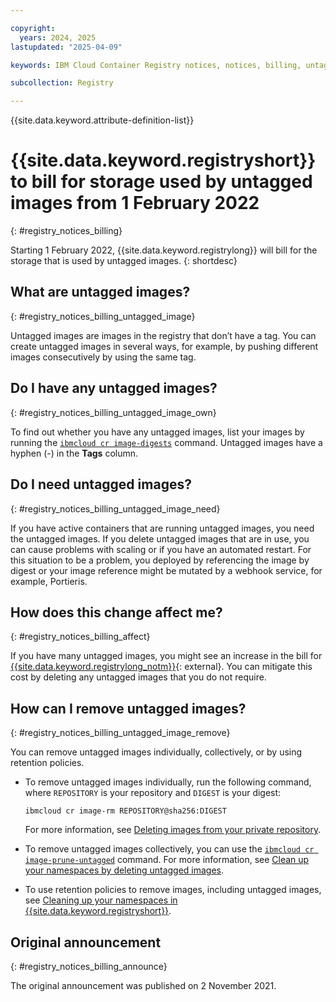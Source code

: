 ```yaml
---

copyright:
  years: 2024, 2025
lastupdated: "2025-04-09"

keywords: IBM Cloud Container Registry notices, notices, billing, untagged images

subcollection: Registry

---
```


{{site.data.keyword.attribute-definition-list}}

# {{site.data.keyword.registryshort}} to bill for storage used by untagged images from 1 February 2022
{: #registry_notices_billing}

Starting 1 February 2022, {{site.data.keyword.registrylong}} will bill for the storage that is used by untagged images.
{: shortdesc}

## What are untagged images?
{: #registry_notices_billing_untagged_image}

Untagged images are images in the registry that don’t have a tag. You can create untagged images in several ways, for example, by pushing different images consecutively by using the same tag.

## Do I have any untagged images?
{: #registry_notices_billing_untagged_image_own}

To find out whether you have any untagged images, list your images by running the [`ibmcloud cr image-digests`](/docs/Registry?topic=Registry-containerregcli#bx_cr_image_digests) command. Untagged images have a hyphen (-) in the **Tags** column.

## Do I need untagged images?
{: #registry_notices_billing_untagged_image_need}

If you have active containers that are running untagged images, you need the untagged images. If you delete untagged images that are in use, you can cause problems with scaling or if you have an automated restart. For this situation to be a problem, you deployed by referencing the image by digest or your image reference might be mutated by a webhook service, for example, Portieris.

## How does this change affect me?
{: #registry_notices_billing_affect}

If you have many untagged images, you might see an increase in the bill for [{{site.data.keyword.registrylong_notm}}](https://www.ibm.com/products/container-registry){: external}. You can mitigate this cost by deleting any untagged images that you do not require.

## How can I remove untagged images?
{: #registry_notices_billing_untagged_image_remove}

You can remove untagged images individually, collectively, or by using retention policies.

-  To remove untagged images individually, run the following command, where `REPOSITORY` is your repository and `DIGEST` is your digest:

    `ibmcloud cr image-rm REPOSITORY@sha256:DIGEST`

    For more information, see [Deleting images from your private repository](/docs/Registry?topic=Registry-registry_images_#registry_images_remove).
- To remove untagged images collectively, you can use the [`ibmcloud cr image-prune-untagged`](/docs/Registry?topic=Registry-containerregcli#ic_cr_image_prune_untagged) command. For more information, see [Clean up your namespaces by deleting untagged images](/docs/Registry?topic=Registry-registry_retention#retention_images_untagged).
- To use retention policies to remove images, including untagged images, see [Cleaning up your namespaces in {{site.data.keyword.registryshort}}](/docs/Registry?topic=Registry-registry_retention).

## Original announcement
{: #registry_notices_billing_announce}

The original announcement was published on 2 November 2021.
